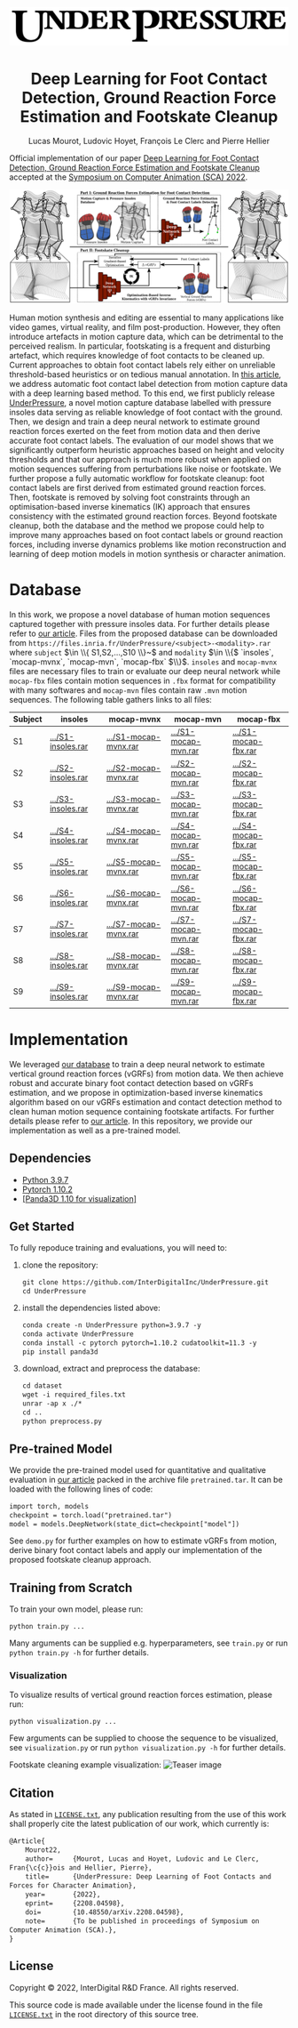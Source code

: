 <p align="center">
	<img src="logo.png" alt="UnderPressure's logo"/>
</p>
<h1 align="center">
	Deep Learning for Foot Contact Detection, Ground Reaction Force Estimation and Footskate Cleanup
</h1>
<p align="center">
Lucas Mourot, Ludovic Hoyet, François Le Clerc and Pierre Hellier
</p>

Official implementation of our paper [Deep Learning for Foot Contact Detection, Ground Reaction Force Estimation and Footskate Cleanup](https://arxiv.org/abs/404) accepted at the [Symposium on Computer Animation (SCA) 2022](http://computeranimation.org/).

![Teaser image](/teaser.png)

Human motion synthesis and editing are essential to many applications like video games, virtual reality, and film post-production. However, they often introduce artefacts in motion capture data, which can be detrimental to the perceived realism. In particular, footskating is a frequent and disturbing artefact, which requires knowledge of foot contacts to be cleaned up. Current approaches to obtain foot contact labels rely either on unreliable threshold-based heuristics or on tedious manual annotation. In [this article](https://arxiv.org/abs/404), we address automatic foot contact label detection from motion capture data with a deep learning based method. To this end, we first publicly release [UnderPressure](https://github.com/InterDigitalInc/UnderPressure#Database), a novel motion capture database labelled with pressure insoles data serving as reliable knowledge of foot contact with the ground. Then, we design and train a deep neural network to estimate ground reaction forces exerted on the feet from motion data and then derive accurate foot contact labels. The evaluation of our model shows that we significantly outperform heuristic approaches based on height and velocity thresholds and that our approach is much more robust when applied on motion sequences suffering from perturbations like noise or footskate. We further propose a fully automatic workflow for footskate cleanup: foot contact labels are first derived from estimated ground reaction forces. Then, footskate is removed by solving foot constraints through an optimisation-based inverse kinematics (IK) approach that ensures consistency with the estimated ground reaction forces. Beyond footskate cleanup, both the database and the method we propose could help to improve many approaches based on foot contact labels or ground reaction forces, including inverse dynamics problems like motion reconstruction and learning of deep motion models in motion synthesis or character animation.

# Database
In this work, we propose a novel database of human motion sequences captured together with pressure insoles data. For further details please refer to [our article](https://arxiv.org/abs/404). Files from the proposed database can be downloaded from `https://files.inria.fr/UnderPressure/<subject>-<modality>.rar` where `subject` $\in \\{ S1,S2,...,S10 \\}~$ and `modality` $\in \\{$ `insoles`, `mocap-mvnx`, `mocap-mvn`, `mocap-fbx` $\\}$. `insoles` and `mocap-mvnx` files are necessary files to train or evaluate our deep neural network while `mocap-fbx` files contain motion sequences in `.fbx` format for compatibility with many softwares and `mocap-mvn` files contain raw `.mvn` motion sequences. The following table gathers links to all files:

| Subject | insoles                                                                   | mocap-mvnx                                                                      | mocap-mvn                                                                     | mocap-fbx                                                                      |
|---------|---------------------------------------------------------------------------|---------------------------------------------------------------------------------|-------------------------------------------------------------------------------|--------------------------------------------------------------------------------|
| S1      | [.../S1-insoles.rar](https://files.inria.fr/UnderPressure/S1-insoles.rar) | [.../S1-mocap-mvnx.rar](https://files.inria.fr/UnderPressure/S1-mocap-mvnx.rar) | [.../S1-mocap-mvn.rar](https://files.inria.fr/UnderPressure/S1-mocap-mvn.rar) | [.../S1-mocap-fbx.rar](https://files.inria.fr/UnderPressure/S1-mocap-fbx.rar)  |
| S2      | [.../S2-insoles.rar](https://files.inria.fr/UnderPressure/S2-insoles.rar) | [.../S2-mocap-mvnx.rar](https://files.inria.fr/UnderPressure/S2-mocap-mvnx.rar) | [.../S2-mocap-mvn.rar](https://files.inria.fr/UnderPressure/S2-mocap-mvn.rar) | [.../S2-mocap-fbx.rar](https://files.inria.fr/UnderPressure/S2-mocap-fbx.rar)  |
| S3      | [.../S3-insoles.rar](https://files.inria.fr/UnderPressure/S3-insoles.rar) | [.../S3-mocap-mvnx.rar](https://files.inria.fr/UnderPressure/S3-mocap-mvnx.rar) | [.../S3-mocap-mvn.rar](https://files.inria.fr/UnderPressure/S3-mocap-mvn.rar) | [.../S3-mocap-fbx.rar](https://files.inria.fr/UnderPressure/S3-mocap-fbx.rar)  |
| S4      | [.../S4-insoles.rar](https://files.inria.fr/UnderPressure/S4-insoles.rar) | [.../S4-mocap-mvnx.rar](https://files.inria.fr/UnderPressure/S4-mocap-mvnx.rar) | [.../S4-mocap-mvn.rar](https://files.inria.fr/UnderPressure/S4-mocap-mvn.rar) | [.../S4-mocap-fbx.rar](https://files.inria.fr/UnderPressure/S4-mocap-fbx.rar)  |
| S5      | [.../S5-insoles.rar](https://files.inria.fr/UnderPressure/S5-insoles.rar) | [.../S5-mocap-mvnx.rar](https://files.inria.fr/UnderPressure/S5-mocap-mvnx.rar) | [.../S5-mocap-mvn.rar](https://files.inria.fr/UnderPressure/S5-mocap-mvn.rar) | [.../S5-mocap-fbx.rar](https://files.inria.fr/UnderPressure/S5-mocap-fbx.rar)  |
| S6      | [.../S6-insoles.rar](https://files.inria.fr/UnderPressure/S6-insoles.rar) | [.../S6-mocap-mvnx.rar](https://files.inria.fr/UnderPressure/S6-mocap-mvnx.rar) | [.../S6-mocap-mvn.rar](https://files.inria.fr/UnderPressure/S6-mocap-mvn.rar) | [.../S6-mocap-fbx.rar](https://files.inria.fr/UnderPressure/S6-mocap-fbx.rar)  |
| S7      | [.../S7-insoles.rar](https://files.inria.fr/UnderPressure/S7-insoles.rar) | [.../S7-mocap-mvnx.rar](https://files.inria.fr/UnderPressure/S7-mocap-mvnx.rar) | [.../S7-mocap-mvn.rar](https://files.inria.fr/UnderPressure/S7-mocap-mvn.rar) | [.../S7-mocap-fbx.rar](https://files.inria.fr/UnderPressure/S7-mocap-fbx.rar)  |
| S8      | [.../S8-insoles.rar](https://files.inria.fr/UnderPressure/S8-insoles.rar) | [.../S8-mocap-mvnx.rar](https://files.inria.fr/UnderPressure/S8-mocap-mvnx.rar) | [.../S8-mocap-mvn.rar](https://files.inria.fr/UnderPressure/S8-mocap-mvn.rar) | [.../S8-mocap-fbx.rar](https://files.inria.fr/UnderPressure/S8-mocap-fbx.rar)  |
| S9      | [.../S9-insoles.rar](https://files.inria.fr/UnderPressure/S9-insoles.rar) | [.../S9-mocap-mvnx.rar](https://files.inria.fr/UnderPressure/S9-mocap-mvnx.rar) | [.../S9-mocap-mvn.rar](https://files.inria.fr/UnderPressure/S9-mocap-mvn.rar) | [.../S9-mocap-fbx.rar](https://files.inria.fr/UnderPressure/S9-mocap-fbx.rar)  |

# Implementation
We leveraged [our database](https://github.com/InterDigitalInc/UnderPressure#Database) to train a deep neural network to estimate vertical ground reaction forces (vGRFs) from motion data. We then achieve robust and accurate binary foot contact detection based on vGRFs estimation, and we propose in optimization-based inverse kinematics algorithm based on our vGRFs estimation and contact detection method to clean human motion sequence containing footskate artifacts. For further details please refer to [our article](https://arxiv.org/abs/404). In this repository, we provide our implementation as well as a pre-trained model.

## Dependencies
* [Python 3.9.7](https://docs.python.org/3.9/)
* [Pytorch 1.10.2](https://pytorch.org/docs/1.10/)
* [[Panda3D 1.10 for visualization]](https://docs.panda3d.org/1.10/python/index)

## Get Started
To fully repoduce training and evaluations, you will need to:
1. clone the repository:
    ```
    git clone https://github.com/InterDigitalInc/UnderPressure.git
    cd UnderPressure
    ```

2. install the dependencies listed above:
    ```
	conda create -n UnderPressure python=3.9.7 -y
	conda activate UnderPressure
	conda install -c pytorch pytorch=1.10.2 cudatoolkit=11.3 -y
	pip install panda3d
    ```

3. download, extract and preprocess the database:
    ```
	cd dataset
	wget -i required_files.txt
	unrar -ap x ./*
	cd ..
	python preprocess.py
    ```

## Pre-trained Model
We provide the pre-trained model used for quantitative and qualitative evaluation in [our article](https://arxiv.org/abs/404) packed in the archive file `pretrained.tar`. It can be loaded with the following lines of code:
```
import torch, models
checkpoint = torch.load("pretrained.tar")
model = models.DeepNetwork(state_dict=checkpoint["model"])
```
See `demo.py` for further examples on how to estimate vGRFs from motion, derive binary foot contact labels and apply our implementation of the proposed footskate cleanup approach.

## Training from Scratch
To train your own model, please run:
```
python train.py ...
```
Many arguments can be supplied e.g. hyperparameters, see `train.py` or run `python train.py -h` for further details.

### Visualization
To visualize results of vertical ground reaction forces estimation, please run:
```
python visualization.py ...
```
Few arguments can be supplied to choose the sequence to be visualized, see `visualization.py` or run `python visualization.py -h` for further details.

Footskate cleaning example visualization:
![Teaser image](/demo_footskate.gif)

## Citation
As stated in [`LICENSE.txt`](https://github.com/InterDigitalInc/UnderPressure/blob/main/LICENCE.txt), any publication resulting from the use of this work shall properly cite the latest publication of our work, which currently is:
```
@Article{
	Mourot22,
	author=		{Mourot, Lucas and Hoyet, Ludovic and Le Clerc, Fran{\c{c}}ois and Hellier, Pierre},
	title= 		{UnderPressure: Deep Learning of Foot Contacts and Forces for Character Animation},
	year=		{2022},
	eprint=		{2208.04598},
	doi=		{10.48550/arXiv.2208.04598},
	note=		{To be published in proceedings of Symposium on Computer Animation (SCA).},
}
```

## License
Copyright © 2022, InterDigital R&D France. All rights reserved.

This source code is made available under the license found in the file [`LICENSE.txt`](https://github.com/InterDigitalInc/UnderPressure/blob/main/LICENCE.txt) in the root directory of this source tree.